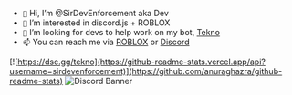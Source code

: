  - `👋` Hi, I’m @SirDevEnforcement aka Dev
 - `👀` I’m interested in discord.js + ROBLOX
 - `💞️` I’m looking for devs to help work on my bot, [Tekno](https://github.com/SirDevEnforcement/TeknoOfficial)
 - `📫` You can reach me via [ROBLOX](https://www.roblox.com/users/1274149672/profile) or [Discord](https://discord.gg/8qnMgRUuHJ)

[![https://dsc.gg/tekno](https://github-readme-stats.vercel.app/api?username=sirdevenforcement)](https://github.com/anuraghazra/github-readme-stats)
![Discord Banner](https://discord.c99.nl/widget/theme-1/815878862075985971.png)

